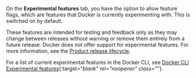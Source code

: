 On the **Experimental features** tab, you have the option to allow feature flags, which are features that Docker is currently experimenting with. This is switched on by default.

These features are intended for testing and feedback only as they may change between releases without warning or remove them entirely from a future release. Docker does not offer support for experimental features. For more information, see the [Product release lifecycle](../release-lifecycle.md).

For a list of current experimental features in the Docker CLI, see [Docker CLI Experimental features](https://github.com/docker/cli/blob/master/experimental/README.md){:target="_blank" rel="noopener" class="_"}.